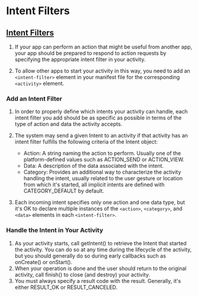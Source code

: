 # Intent Filters

## [Intent Filters](https://developer.android.com/training/basics/intents/filters)

1. If your app can perform an action that might be useful from another app, your app should be prepared to respond to action requests by specifying the appropriate intent filter in your activity.

1. To allow other apps to start your activity in this way, you need to add an `<intent-filter>` element in your manifest file for the corresponding `<activity>` element.

### Add an Intent Filter

1. In order to properly define which intents your activity can handle, each intent filter you add should be as specific as possible in terms of the type of action and data the activity accepts.

1. The system may send a given Intent to an activity if that activity has an intent filter fulfills the following criteria of the Intent object:
   - Action: A string naming the action to perform. Usually one of the platform-defined values such as ACTION_SEND or ACTION_VIEW.
   - Data: A description of the data associated with the intent.
   - Category: Provides an additional way to characterize the activity handling the intent, usually related to the user gesture or location from which it's started, all implicit intents are defined with CATEGORY_DEFAULT by default.
1. Each incoming intent specifies only one action and one data type, but it's OK to declare multiple instances of the `<action>`, `<category>`, and `<data>` elements in each `<intent-filter>`.

### Handle the Intent in Your Activity

1. As your activity starts, call getIntent() to retrieve the Intent that started the activity. You can do so at any time during the lifecycle of the activity, but you should generally do so during early callbacks such as onCreate() or onStart().
1. When your operation is done and the user should return to the original activity, call finish() to close (and destroy) your activity.
1. You must always specify a result code with the result. Generally, it's either RESULT_OK or RESULT_CANCELED.